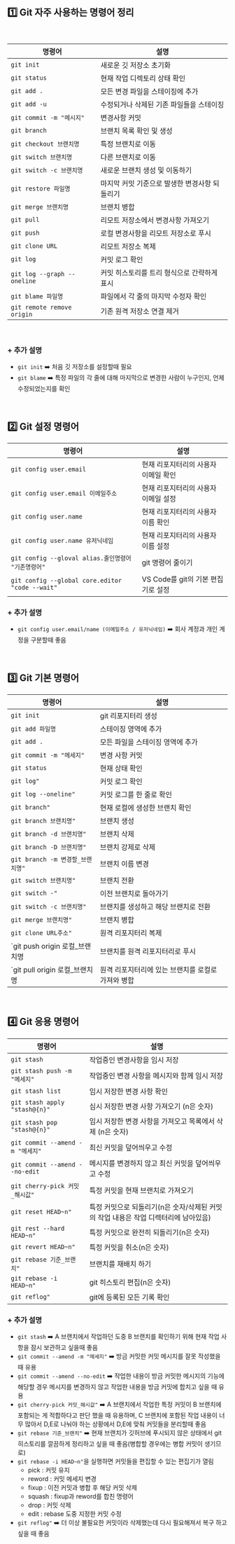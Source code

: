 ## 1️⃣ Git 자주 사용하는 명령어 정리

<br>
  
| 명령어                | 설명                                 | 
|-----------------------|------------------------------------|
| `git init`           | 새로운 깃 저장소 초기화              |
| `git status`         | 현재 작업 디렉토리 상태 확인          |
| `git add .`          | 모든 변경 파일을 스테이징에 추가       |
| `git add -u`         | 수정되거나 삭제된 기존 파일들을 스테이징      |
| `git commit -m "메시지"` | 변경사항 커밋                       |
| `git branch`         | 브랜치 목록 확인 및 생성             |
| `git checkout 브랜치명` | 특정 브랜치로 이동                  |
| `git switch 브랜치명`         | 다른 브랜치로 이동           |
| `git switch -c 브랜치명`        | 새로운 브랜치 생성 및 이동하기           |
| `git restore 파일명` | 마지막 커밋 기준으로 발생한 변경사항 되돌리기    |
| `git merge 브랜치명`  | 브랜치 병합                         |
| `git pull`           | 리모트 저장소에서 변경사항 가져오기    |
| `git push`           | 로컬 변경사항을 리모트 저장소로 푸시   |
| `git clone URL`      | 리모트 저장소 복제                   |
| `git log`            | 커밋 로그 확인                      |
| `git log --graph --oneline`   | 커밋 히스토리를 트리 형식으로 간략하게 표시    |
| `git blame 파일명`   | 파일에서 각 줄의 마지막 수정자 확인    |
| `git remote remove origin`   | 기존 원격 저장소 연결 제거    |

</br>

### + 추가 설명
* `git init` ➡️ 처음 깃 저장소를 설정할때 필요</br>
* `git blame` ➡️ 특정 파일의 각 줄에 대해 마지막으로 변경한 사람이 누구인지, 언제 수정되었는지를 확인</br>

</br>

## 2️⃣ Git 설정 명령어
| 명령어                | 설명                                 | 
|-----------------------|------------------------------------|
| `git config user.email`  | 현재 리포지터리의 사용자 이메일 확인          |
| `git config user.email 이메일주소`  | 현재 리포지터리의 사용자 이메일 설정         |
| `git config user.name`     | 현재 리포지터리의 사용자 이름 확인       |
| `git config user.name 유저닉네임`     | 현재 리포지터리의 사용자 이름 설정       |
| `git config --gloval alias.줄인명령어 "기존명령어"`     | git 명령어 줄이기       |
| `git config --global core.editor "code --wait"`     | VS Code를 git의 기본 편집기로 설정       |

### + 추가 설명
* `git config user.email/name (이메일주소 / 유저닉네임)` ➡️ 회사 계정과 개인 계정을 구분할때 좋음

</br>

## 3️⃣ Git 기본 명령어
| 명령어                | 설명                                 | 
|-----------------------|------------------------------------|
| `git init`  | git 리포지터리 생성          |
| `git add 파일명`  | 스테이징 영역에 추가         |
| `git add .`     | 모든 파일을 스테이징 영역에 추가       |
| `git commit -m "메세지"`     | 변경 사항 커밋       |
| `git status`     | 현재 상태 확인      |
| `git log"`     | 커밋 로그 확인       |
| `git log --oneline"`     | 커밋 로그를 한 줄로 확인        |
| `git branch"`     | 현재 로컬에 생성한 브랜치 확인     |
| `git branch 브랜치명"`     | 브랜치 생성     |
| `git branch -d 브랜치명"`     | 브랜치 삭제      |
| `git branch -D 브랜치명"`     | 브랜치 강제로 삭제   |
| `git branch -m 변경할_브랜치명"`     | 브랜치 이름 변경       |
| `git switch 브랜치명"`     | 브랜치 전환       |
| `git switch -"`     | 이전 브랜치로 돌아가기       |
| `git switch -c 브랜치명"`     | 브랜치를 생성하고 해당 브랜치로 전환      |
| `git merge 브랜치명"`     | 브랜치 병합       |
| `git clone URL주소"`     | 원격 리포지터리 복제       |
| `git push origin 로컬_브랜치명  | 브랜치를 원격 리포지터리로 푸시       |
| `git pull origin 로컬_브랜치명  | 원격 리포지터리에 있는 브랜치를 로컬로 가져와 병합       |

</br>

## 4️⃣ Git 응용 명령어
| 명령어                | 설명                                 | 
|-----------------------|------------------------------------|
| `git stash`  | 작업중인 변경사항을 임시 저장         |
| `git stash push -m "메세지"`  | 작업중인 변경 사항을 메시지와 함께 임시 저장         |
| `git stash list`     | 임시 저장한 변경 사항 확인       |
| `git stash apply "stash@{n}"`     | 심시 저장한 변경 사항 가져오기 (n은 숫자)       |
| `git stash pop "stash@{n}"`     | 임시 저장한 변경 사항을 가져오고 목록에서 삭제 (n은 숫자)  |
| `git commit --amend -m "메세지"`     | 최신 커밋을 덮어씌우고 수정       |
| `git commit --amend --no-edit`     | 메시지를 변경하지 않고 최신 커밋을 덮어씌우고 수정        |
| `git cherry-pick 커밋_해시값"`     | 특정 커밋을 현재 브랜치로 가져오기    |
| `git reset HEAD~n"`     | 특정 커밋으로 되돌리기(n은 숫자/삭제된 커밋의 작업 내용은 작업 디렉터리에 남아있음)      |
| `git rest --hard HEAD~n"`     | 특정 커밋으로 완전히 되돌리기(n은 숫자)       |
| `git revert HEAD~n"`     | 특정 커밋을 취소(n은 숫자)    |
| `git rebase 기준_브랜치"`     | 브랜치를 재배치 하기       |
| `git rebase -i HEAD~n"`     | git 히스토리 편집(n은 숫자)        |
| `git reflog"`     | git에 등록된 모든 기록 확인      |

### + 추가 설명
* `git stash` ➡️ A 브랜치에서 작업하던 도중 B 브랜치를 확인하기 위해 현재 작업 사항을 잠시 보관하고 싶을때 좋음</br>
* `git commit --amend -m "메세지"` ➡️ 방금 커밋한 커밋 메시지를 잘못 작성했을 때 유용</br>
* `git commit --amend --no-edit` ➡️ 작업한 내용이 방금 커밋한 메시지의 기능에 해당할 경우 메시지를 변경하지 않고 작업한 내용을 방금 커밋에 합치고 싶을 때 유용</br>
* `git cherry-pick 커밋_해시값"` ➡️ A 브랜치에서 작업한 특정 커밋이 B 브랜치에 포함되는 게 적합하다고 판단 했을 때 유용하며, C 브랜치에 포함된 작업 내용이 너무 많아서 D,E로 나눠야 하는 상황에서 D,E에 맞춰 커밋들을 분리할때 좋음</br>
* `git rebase 기준_브랜치"` ➡️ 현재 브랜치가 깃허브에 푸시되지 않은 상태에서 git 히스토리를 깔끔하게 정리하고 싶을 때 좋음(병합할 경우에는 병합 커밋이 생기므로)</br>
* `git rebase -i HEAD~n"`을 실행하면 커밋들을 편집할 수 있는 편집기가 열림</br>
    * pick : 커밋 유지</br>
    * reword : 커밋 메세지 변경</br>
    * fixup : 이전 커밋과 병합 후 해당 커밋 삭제</br>
    * squash : fixup과 reword를 합친 명령어</br>
    * drop : 커밋 삭제</br>
    * edit : rebase 도중 지정한 커밋 수정</br>
* `git reflog"` ➡️ 더 이상 불필요한 커밋이라 삭제했는데 다시 필요해져서 복구 하고 싶을 때 좋음</br>

</br>